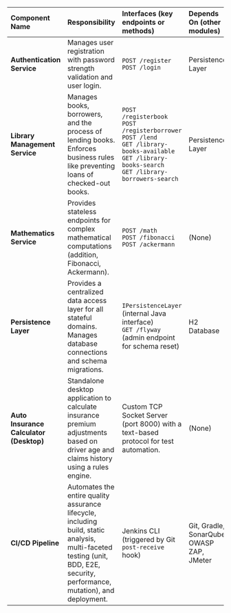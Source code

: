 | Component Name | Responsibility | Interfaces (key endpoints or methods) | Depends On (other modules) | Technologies (frameworks, DBs, patterns) |
| :--- | :--- | :--- | :--- | :--- |
| **Authentication Service** | Manages user registration with password strength validation and user login. | `POST /register`<br>`POST /login` | Persistence Layer | Java Servlets, JSP, SHA-256, Nbvcxz (password strength lib) |
| **Library Management Service** | Manages books, borrowers, and the process of lending books. Enforces business rules like preventing loans of checked-out books. | `POST /registerbook`<br>`POST /registerborrower`<br>`POST /lend`<br>`GET /library-books-available`<br>`GET /library-books-search`<br>`GET /library-borrowers-search` | Persistence Layer | Java Servlets, JSP, JSON |
| **Mathematics Service** | Provides stateless endpoints for complex mathematical computations (addition, Fibonacci, Ackermann). | `POST /math`<br>`POST /fibonacci`<br>`POST /ackermann` | (None) | Java Servlets, BigInteger, Recursive & Iterative algorithms |
| **Persistence Layer** | Provides a centralized data access layer for all stateful domains. Manages database connections and schema migrations. | `IPersistenceLayer` (internal Java interface)<br>`GET /flyway` (admin endpoint for schema reset) | H2 Database | JDBC, H2, Flyway, Repository/DAO Pattern |
| **Auto Insurance Calculator (Desktop)** | Standalone desktop application to calculate insurance premium adjustments based on driver age and claims history using a rules engine. | Custom TCP Socket Server (port 8000) with a text-based protocol for test automation. | (None) | Java Swing, Custom TCP Server, Rules Engine pattern |
| **CI/CD Pipeline** | Automates the entire quality assurance lifecycle, including build, static analysis, multi-faceted testing (unit, BDD, E2E, security, performance, mutation), and deployment. | Jenkins CLI (triggered by Git `post-receive` hook) | Git, Gradle, SonarQube, OWASP ZAP, JMeter | Jenkins (`Jenkinsfile`), Selenium, Behave (Python), Cucumber, Pitest, OWASP DependencyCheck & ZAP (DAST), JMeter |